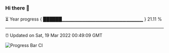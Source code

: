 ### Hi there 👋

⏳ Year progress { ██████▁▁▁▁▁▁▁▁▁▁▁▁▁▁▁▁▁▁▁▁▁▁▁▁ } 21.11 %

---

⏰ Updated on Sat, 19 Mar 2022 00:49:09 GMT

![Progress Bar CI](https://github.com/liununu/liununu/workflows/Progress%20Bar%20CI/badge.svg)
